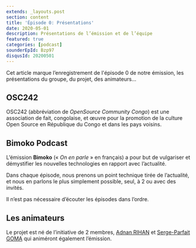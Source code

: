 ```yaml
---
extends: _layouts.post
section: content
title: 'Épisode 0: Présentations'
date: 2020-05-01
description: Présentations de l’émission et de l’équipe
featured: true
categories: [podcast]
sounderEpId: Bzp97
disqusId: 20200501
---
```



Cet article marque l’enregistrement de l'épisode 0 de notre émission, les présentations du groupe, du projet, des animateurs…<!-- more -->


## OSC242

OSC242 (abbréviation de *OpenSource Community Congo*) est une association de fait, congolaise, et œuvre pour la promotion de la culture Open Source en République du Congo et dans les pays voisins.


## Bimoko Podcast

L’émission **Bimoko** (« *On en parle* » en français) a pour but de vulgariser et démystifier les nouvelles technologies en rapport avec l’actualité.

Dans chaque épisode, nous prenons un point technique tirée de l’actualité, et nous en parlons le plus simplement possible, seul, à 2 ou avec des invités.

Il n’est pas nécessaire d’écouter les épisodes dans l’ordre.


## Les animateurs

Le projet est né de l’initiative de 2 membres, [Adnan RIHAN](https://adnan.rihan.cg) et [Serge-Parfait GOMA](https://www.facebook.com/sergeparfait.goma) qui animéront également l’émission.
